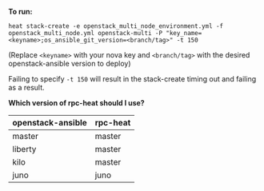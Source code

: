 **To run:**

```
heat stack-create -e openstack_multi_node_environment.yml -f openstack_multi_node.yml openstack-multi -P "key_name=<keyname>;os_ansible_git_version=<branch/tag>" -t 150
```

(Replace `<keyname>` with your nova key and `<branch/tag>` with the desired openstack-ansible version to deploy)

Failing to specify `-t 150` will result in the stack-create timing out and failing as a result.

**Which version of rpc-heat should I use?**

openstack-ansible     | rpc-heat
----------------------|---------
master                | master
liberty               | master
kilo                  | master
juno                  | juno
